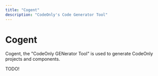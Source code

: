 ```yaml
---
title: "Cogent"
description: "CodeOnly's Code Generator Tool"
---
```

# Cogent

Cogent, the "CodeOnly GENerator Tool" is used to generate CodeOnly 
projects and components.

TODO!


